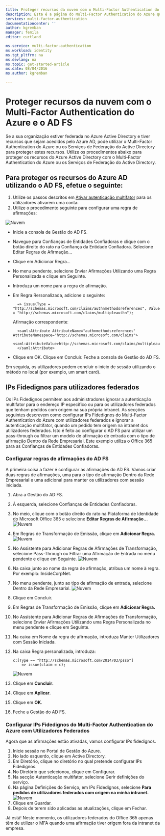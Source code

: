 ```yaml
---
title: Proteger recursos da nuvem com o Multi-Factor Authentication do Azure e o AD FS
description: Esta é a página do Multi-Factor Authentication do Azure que descreve como começar a utilizar o MFA do Azure e o AD FS na nuvem.
services: multi-factor-authentication
documentationcenter: ''
author: kgremban
manager: femila
editor: curtland

ms.service: multi-factor-authentication
ms.workload: identity
ms.tgt_pltfrm: na
ms.devlang: na
ms.topic: get-started-article
ms.date: 08/04/2016
ms.author: kgremban

---
```

# Proteger recursos da nuvem com o Multi-Factor Authentication do Azure e o AD FS
Se a sua organização estiver federada no Azure Active Directory e tiver recursos que sejam acedidos pelo Azure AD, pode utilizar o Multi-Factor Authentication do Azure ou os Serviços de Federação do Active Directory para proteger estes recursos. Utilize os procedimentos abaixo para proteger os recursos do Azure Active Directory com o Multi-Factor Authentication do Azure ou os Serviços de Federação do Active Directory.

## Para proteger os recursos do Azure AD utilizando o AD FS, efetue o seguinte:
1. Utilize os passos descritos em [Ativar autenticação multifator](multi-factor-authentication-get-started-cloud.md#turn-on-multi-factor-authentication-for-users) para os utilizadores ativarem uma conta.
2. Utilize o procedimento seguinte para configurar uma regra de afirmações:

![Nuvem](./media/multi-factor-authentication-get-started-adfs-cloud/adfs1.png)

* Inicie a consola de Gestão do AD FS.
* Navegue para Confianças de Entidades Confiadoras e clique com o botão direito do rato na Confiança da Entidade Confiadora. Selecione Editar Regras de Afirmação...
* Clique em Adicionar Regra...
* No menu pendente, selecione Enviar Afirmações Utilizando uma Regra Personalizada e clique em Seguinte.
* Introduza um nome para a regra de afirmação.
* Em Regra Rersonalizada, adicione o seguinte:

        => issue(Type = "http://schemas.microsoft.com/claims/authnmethodsreferences", Value = "http://schemas.microsoft.com/claims/multipleauthn");

    Afirmação correspondente:

        <saml:Attribute AttributeName="authnmethodsreferences" AttributeNamespace="http://schemas.microsoft.com/claims">
        <saml:AttributeValue>http://schemas.microsoft.com/claims/multipleauthn</saml:AttributeValue>
        </saml:Attribute>
* Clique em OK. Clique em Concluir. Feche a consola de Gestão do AD FS.

Em seguida, os utilizadores podem concluir o início de sessão utilizando o método no local (por exemplo, um smart card).

## IPs Fidedignos para utilizadores federados
Os IPs Fidedignos permitem aos administradores ignorar a autenticação multifator para o endereço IP específico ou para os utilizadores federados que tenham pedidos com origem na sua própria intranet. As secções seguintes descrevem como configurar IPs Fidedignos do Multi-Factor Authentication do Azure com utilizadores federados e ignorar a autenticação multifator, quando um pedido tem origem na intranet dos utilizadores federados.  Isto é feito ao configurar o AD FS para utilizar um pass-through ou filtrar um modelo de afirmação de entrada com o tipo de afirmação Dentro da Rede Empresarial.  Este exemplo utiliza o Office 365 para as Confianças de Entidades Confiadoras.

### Configurar regras de afirmações do AD FS
A primeira coisa a fazer é configurar as afirmações do AD FS. Vamos criar duas regras de afirmações, uma para o tipo de afirmação Dentro da Rede Empresarial e uma adicional para manter os utilizadores com sessão iniciada.

1. Abra a Gestão do AD FS.
2. À esquerda, selecione Confianças de Entidades Confiadoras.
3. No meio, clique com o botão direito do rato na Plataforma de Identidade do Microsoft Office 365 e selecione **Editar Regras de Afirmação…**
   ![Nuvem](./media/multi-factor-authentication-get-started-adfs-cloud/trustedip1.png)
4. Em Regras de Transformação de Emissão, clique em **Adicionar Regra.**
   ![Nuvem](./media/multi-factor-authentication-get-started-adfs-cloud/trustedip2.png)
5. No Assistente para Adicionar Regras de Afirmações de Transformação, selecione Pass-Through ou Filtrar uma Afirmação de Entrada no menu pendente e clique em Seguinte.
   ![Nuvem](./media/multi-factor-authentication-get-started-adfs-cloud/trustedip3.png)
6. Na caixa junto ao nome da regra de afirmação, atribua um nome à regra. Por exemplo: InsideCorpNet.
7. No menu pendente, junto ao tipo de afirmação de entrada, selecione Dentro da Rede Empresarial.
   ![Nuvem](./media/multi-factor-authentication-get-started-adfs-cloud/trustedip4.png)
8. Clique em Concluir.
9. Em Regras de Transformação de Emissão, clique em **Adicionar Regra.**
10. No Assistente para Adicionar Regras de Afirmações de Transformação, selecione Enviar Afirmações Utilizando uma Regra Personalizada no menu pendente e clique em Seguinte.
11. Na caixa em Nome da regra de afirmação, introduza Manter Utilizadores com Sessão Iniciada.
12. Na caixa Regra personalizada, introduza:
    
        c:[Type == "http://schemas.microsoft.com/2014/03/psso"]
            => issue(claim = c);
    ![Nuvem](./media/multi-factor-authentication-get-started-adfs-cloud/trustedip5.png)
13. Clique em **Concluir**.
14. Clique em **Aplicar**.
15. Clique em **OK**.
16. Feche a Gestão do AD FS.

### Configurar IPs Fidedignos do Multi-Factor Authentication do Azure com Utilizadores Federados
Agora que as afirmações estão ativadas, vamos configurar IPs fidedignos.

1. Inicie sessão no Portal de Gestão do Azure.
2. No lado esquerdo, clique em Active Directory.
3. Em Diretório, clique no diretório no qual pretende configurar IPs Fidedignos.
4. No Diretório que selecionou, clique em Configurar.
5. Na secção Autenticação multifator, selecione Gerir definições do serviço.
6. Na página Definições do Serviço, em IPs Fidedignos, selecione **Para pedidos de utilizadores federados com origem na minha intranet.**
   ![Nuvem](./media/multi-factor-authentication-get-started-adfs-cloud/trustedip6.png)
7. Clique em Guardar.
8. Depois de terem sido aplicadas as atualizações, clique em Fechar.

Já está! Neste momento, os utilizadores federados do Office 365 apenas têm de utilizar o MFA quando uma afirmação tiver origem fora da intranet da empresa.

<!--HONumber=Sep16_HO3-->



